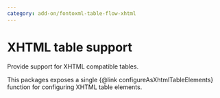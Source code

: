```yaml
---
category: add-on/fontoxml-table-flow-xhtml
---
```


# XHTML table support

Provide support for XHTML compatible tables.

This packages exposes a single {@link configureAsXhtmlTableElements} function for configuring XHTML table elements.
